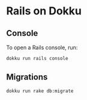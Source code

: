 # Rails on Dokku

## Console

To open a Rails console, run:

```sh
dokku run rails console
```

## Migrations

```sh
dokku run rake db:migrate
```
